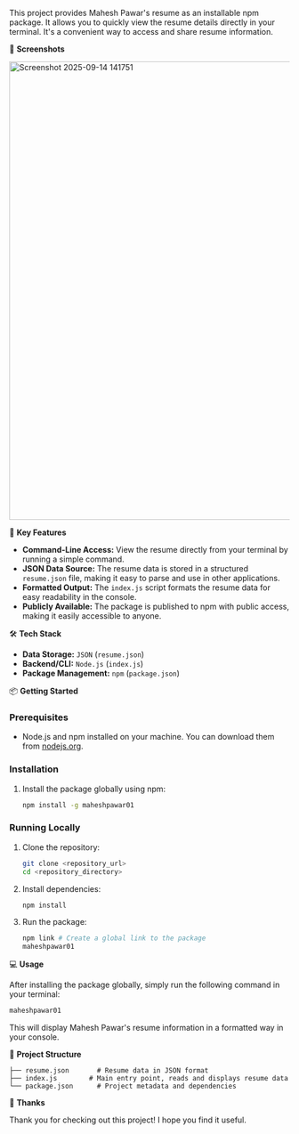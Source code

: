 
This project provides Mahesh Pawar's resume as an installable npm package. It allows you to quickly view the resume details directly in your terminal. It's a convenient way to access and share resume information.


📸 **Screenshots**

<img width="1243" height="824" alt="Screenshot 2025-09-14 141751" src="https://github.com/user-attachments/assets/31f88f23-df3e-498c-95dc-24f9c11979d7" />


🚀 **Key Features**

*   **Command-Line Access:** View the resume directly from your terminal by running a simple command.
*   **JSON Data Source:** The resume data is stored in a structured `resume.json` file, making it easy to parse and use in other applications.
*   **Formatted Output:** The `index.js` script formats the resume data for easy readability in the console.
*   **Publicly Available:** The package is published to npm with public access, making it easily accessible to anyone.

🛠️ **Tech Stack**

*   **Data Storage:** `JSON` (`resume.json`)
*   **Backend/CLI:** `Node.js` (`index.js`)
*   **Package Management:** `npm` (`package.json`)

📦 **Getting Started**

### Prerequisites

*   Node.js and npm installed on your machine. You can download them from [nodejs.org](https://nodejs.org/).

### Installation

1.  Install the package globally using npm:

    ```bash
    npm install -g maheshpawar01
    ```

### Running Locally

1. Clone the repository:

    ```bash
    git clone <repository_url>
    cd <repository_directory>
    ```

2. Install dependencies:

    ```bash
    npm install
    ```

3. Run the package:

    ```bash
    npm link # Create a global link to the package
    maheshpawar01
    ```

💻 **Usage**

After installing the package globally, simply run the following command in your terminal:

```bash
maheshpawar01
```

This will display Mahesh Pawar's resume information in a formatted way in your console.

📂 **Project Structure**

```
├── resume.json       # Resume data in JSON format
├── index.js        # Main entry point, reads and displays resume data
└── package.json      # Project metadata and dependencies
```




💖 **Thanks**

Thank you for checking out this project! I hope you find it useful.
